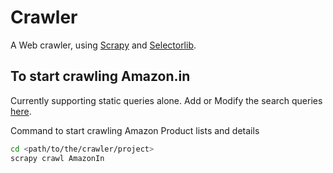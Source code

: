 # Crawler
A Web crawler, using [Scrapy](https://scrapy.org/) and [Selectorlib](https://pypi.org/project/selectorlib/).

## To start crawling Amazon.in
Currently supporting static queries alone. Add or Modify the search queries [here](https://github.com/subin1011/Crawler/blob/master/crawler/spiders/AmazonIn.py#L12).

Command to start crawling Amazon Product lists and details
```bash
cd <path/to/the/crawler/project>
scrapy crawl AmazonIn
```
